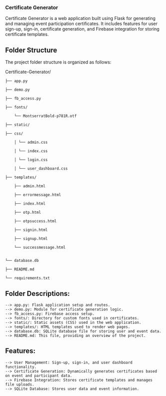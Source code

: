 ### Certificate Generator

Certificate Generator is a web application built using Flask for generating and managing event participation certificates. It includes features for user sign-up, sign-in, certificate generation, and Firebase integration for storing certificate templates.

## Folder Structure

The project folder structure is organized as follows:

Certificate-Generator/


    
    ├── app.py
    
    ├── demo.py
    
    ├── fb_access.py
    
    ├── fonts/
    
        └── MontserratBold-p781R.otf
        
    ├── static/
    
    ├── css/
    
        │ └── admin.css
        
        │ └── index.css
    
        │ └── login.css
        
        │ └── user_dashboard.css
        
    ├── templates/
    
        ├── admin.html
        
        ├── errormessage.html
        
        ├── index.html
        
        ├── otp.html
        
        ├── otpsuccess.html
        
        ├── signin.html
        
        ├── signup.html
        
        └── successmessage.html
    
        
    └── database.db
    
    ├── README.md
    
    └── requirements.txt


## Folder Descriptions:


    --> app.py: Flask application setup and routes.
    --> demo.py: Module for certificate generation logic.
    --> fb_access.py: Firebase access setup.
    --> fonts/: Directory for custom fonts used in certificates.
    --> static/: Static assets (CSS) used in the web application.
    --> templates/: HTML templates used to render web pages.
    --> database.db: SQLite database file for storing user and event data.
    --> README.md: This file, providing an overview of the project.

## Features:

    --> User Management: Sign-up, sign-in, and user dashboard functionality.
    --> Certificate Generation: Dynamically generates certificates based on event and participant data.
    --> Firebase Integration: Stores certificate templates and manages file uploads.
    --> SQLite Database: Stores user data and event information.





